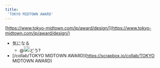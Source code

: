 ```yaml
---
title:
 'TOKYO MIDTOWN AWARD'
---
```


[https://www.tokyo-midtown.com/jp/award/design/](https://www.tokyo-midtown.com/jp/award/design/)
- 気になる
    - @<img src='https://scrapbox.io/api/pages/blu3mo-public/axokxi/icon' alt='axokxi.icon' height="19.5"/>どう?
- [/collab/TOKYO MIDTOWN AWARD](https://scrapbox.io/collab/TOKYO MIDTOWN AWARD)